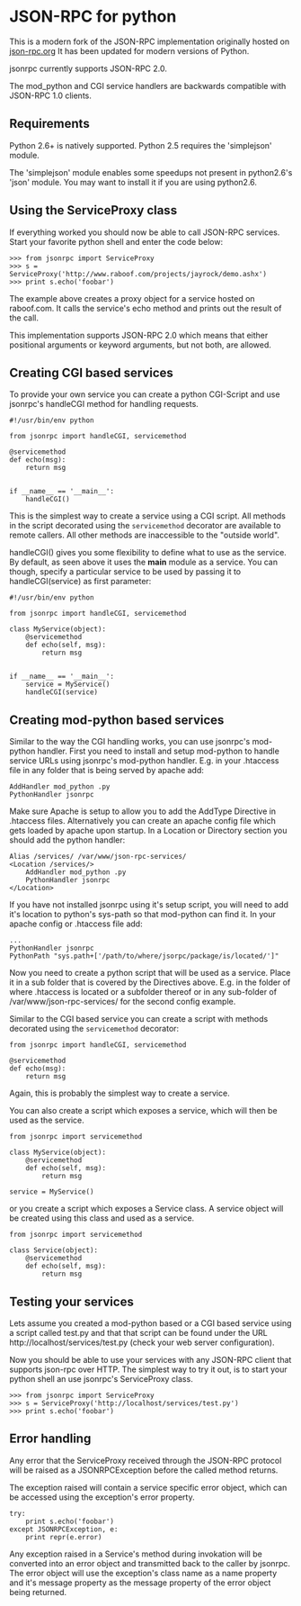 JSON-RPC for python
===================
This is a modern fork of the JSON-RPC implementation originally
hosted on [json-rpc.org](http://json-rpc.org/wiki/python-json-rpc)
It has been updated for modern versions of Python.

jsonrpc currently supports JSON-RPC 2.0.

The mod_python and CGI service handlers are backwards compatible
with JSON-RPC 1.0 clients.

Requirements
------------
Python 2.6+ is natively supported.
Python 2.5 requires the 'simplejson' module.

The 'simplejson' module enables some speedups not present
in python2.6's 'json' module.  You may want to install it
if you are using python2.6.

Using the ServiceProxy class
----------------------------
If everything worked you should now be able to call JSON-RPC services.
Start your favorite python shell and enter the code below:

    >>> from jsonrpc import ServiceProxy
    >>> s = ServiceProxy('http://www.raboof.com/projects/jayrock/demo.ashx')
    >>> print s.echo('foobar')

The example above creates a proxy object for a service hosted on raboof.com.
It calls the service's echo method and prints out the result of the call.

This implementation supports JSON-RPC 2.0 which means that either
positional arguments or keyword arguments, but not both, are allowed.


Creating CGI based services
---------------------------
To provide your own service you can create a python CGI-Script and use
jsonrpc's handleCGI method for handling requests.

    #!/usr/bin/env python
    
    from jsonrpc import handleCGI, servicemethod
    
    @servicemethod
    def echo(msg):
        return msg
    
    
    if __name__ == '__main__':
        handleCGI()

This is the simplest way to create a service using a CGI script.
All methods in the script decorated using the `servicemethod` decorator
are available to remote callers.  All other methods are inaccessible
to the "outside world".

handleCGI() gives you some flexibility to define what to use as the service.
By default, as seen above it uses the __main__ module as a service.
You can though, specify a particular service to be used by passing it to
handleCGI(service) as first parameter:

    #!/usr/bin/env python
    
    from jsonrpc import handleCGI, servicemethod
    
    class MyService(object):
        @servicemethod
        def echo(self, msg):
            return msg
    
    
    if __name__ == '__main__':
        service = MyService()
        handleCGI(service)

Creating mod-python based services
----------------------------------
Similar to the way the CGI handling works, you can use jsonrpc's
mod-python handler. First you need to install and setup mod-python
to handle service URLs using jsonrpc's mod-python handler.
E.g. in your .htaccess file in any folder that is being served by apache add:

    AddHandler mod_python .py
    PythonHandler jsonrpc

Make sure Apache is setup to allow you to add the AddType Directive in
.htaccess files. Alternatively you can create an apache config file which
gets loaded by apache upon startup. In a Location or Directory section you
should add the python handler:

    Alias /services/ /var/www/json-rpc-services/
    <Location /services/>
        AddHandler mod_python .py
        PythonHandler jsonrpc
    </Location>

If you have not installed jsonrpc using it's setup script, you will need to
add it's location to python's sys-path so that mod-python can find it.
In your apache config or .htaccess file add:

    ...
    PythonHandler jsonrpc
    PythonPath "sys.path+['/path/to/where/jsorpc/package/is/located/']"

Now you need to create a python script that will be used as a service.
Place it in a sub folder that is covered by the Directives above.
E.g. in the folder of where .htaccess is located or a subfolder thereof or in
any sub-folder of /var/www/json-rpc-services/ for the second config example.

Similar to the CGI based service you can create a script with methods
decorated using the `servicemethod` decorator:

    from jsonrpc import handleCGI, servicemethod
    
    @servicemethod
    def echo(msg):
        return msg

Again, this is probably the simplest way to create a service.

You can also create a script which exposes a service, which will then be
used as the service.

    from jsonrpc import servicemethod
    
    class MyService(object):
        @servicemethod
        def echo(self, msg):
            return msg
    
    service = MyService()

or you create a script which exposes a Service class. A service object
will be created using this class and used as a service.

    from jsonrpc import servicemethod
    
    class Service(object):
        @servicemethod
        def echo(self, msg):
            return msg

Testing your services
---------------------
Lets assume you created a mod-python based or a CGI based service using a
script called test.py and that that script can be found under the URL
http://localhost/services/test.py (check your web server configuration).

Now you should be able to use your services with any JSON-RPC client
that supports json-rpc over HTTP. The simplest way to try it out, is to
start your python shell an use jsonrpc's ServiceProxy class.

    >>> from jsonrpc import ServiceProxy
    >>> s = ServiceProxy('http://localhost/services/test.py')
    >>> print s.echo('foobar')

Error handling
--------------
Any error that the ServiceProxy received through the JSON-RPC protocol
will be raised as a JSONRPCException before the called method returns.

The exception raised will contain a service specific error object,
which can be accessed using the exception's error property.

    try:
        print s.echo('foobar')
    except JSONRPCException, e:
        print repr(e.error)

Any exception raised in a Service's method during invokation will be
converted into an error object and transmitted back to the caller by jsonrpc. The error object will use the exception's class name as a name property and it's message property as the message property of the error object being returned.
